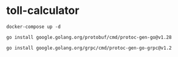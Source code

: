 # toll-calculator

```
docker-compose up -d
```

```
go install google.golang.org/protobuf/cmd/protoc-gen-go@v1.28
```

```
go install google.golang.org/grpc/cmd/protoc-gen-go-grpc@v1.2
```